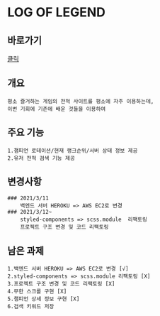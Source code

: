 # LOG OF LEGEND

## 바로가기
   [클릭]([https://foreverchoi0706.github.io/log-of-legend/)

## 개요
    평소 즐거하는 게임의 전적 사이트를 평소에 자주 이용하는데,
    이번 기회에 기존에 배운 것들을 이용하여
    
## 주요 기능
    1.챔피언 로테이션/현재 랭크순위/서버 상태 정보 제공
    2.유저 전적 검색 기능 제공

## 변경사항
    ### 2021/3/11
        백엔드 서버 HEROKU => AWS EC2로 변경
    ### 2021/3/12~
        styled-components => scss.module  리팩토링
        프로젝트 구조 변경 및 코드 리팩토링

## 남은 과제
    1.백엔드 서버 HEROKU => AWS EC2로 변경 [√]
    2.styled-components => scss.module 리팩토링 [X]
    3.프로젝트 구조 변경 및 코드 리팩토링 [X]
    4.무한 스크롤 구현 [X]  
    5.챔피언 상세 정보 구현 [X]
    6.검색 키워드 저장
